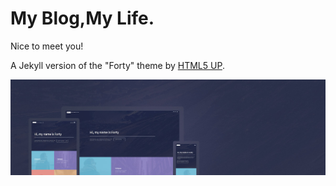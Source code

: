 # My Blog,My Life.

Nice to meet you!

A Jekyll version of the "Forty" theme by [HTML5 UP](https://html5up.net/).  

![Forty Theme](assets/images/forty.jpg "Forty Theme")
